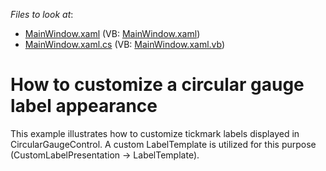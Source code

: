<!-- default file list -->
*Files to look at*:

* [MainWindow.xaml](./CS/Q328451/MainWindow.xaml) (VB: [MainWindow.xaml](./VB/Q328451/MainWindow.xaml))
* [MainWindow.xaml.cs](./CS/Q328451/MainWindow.xaml.cs) (VB: [MainWindow.xaml.vb](./VB/Q328451/MainWindow.xaml.vb))
<!-- default file list end -->
# How to customize a circular gauge label appearance


<p>This example illustrates how to customize tickmark labels displayed in CircularGaugeControl. A custom LabelTemplate is utilized for this purpose (CustomLabelPresentation -> LabelTemplate).</p>

<br/>


